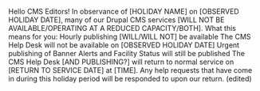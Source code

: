 Hello CMS Editors!
In observance of [HOLIDAY NAME] on [OBSERVED HOLIDAY DATE], many of our Drupal CMS services [WILL NOT BE AVAILABLE/OPERATING AT A REDUCED CAPACITY/BOTH].
What this means for you:
Hourly publishing [WILL/WILL NOT] be available
The CMS Help Desk will not be available on [OBSERVED HOLIDAY DATE]
Urgent publishing of Banner Alerts and Facility Status will still be published
The CMS Help Desk [AND PUBLISHING?] will return to normal service on [RETURN TO SERVICE DATE] at [TIME].
Any help requests that have come in during this holiday period will be responded to upon our return. (edited) 

